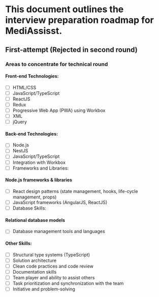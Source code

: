 # This document outlines the interview preparation roadmap for MediAssisst.

## First-attempt (Rejected in second round)

### Areas to concentrate for technical round

#### Front-end Technologies:

- [ ] HTML/CSS
- [ ] JavaScript/TypeScript
- [ ] ReactJS
- [ ] Redux
- [ ] Progressive Web App (PWA) using Workbox
- [ ] XML
- [ ] jQuery

#### Back-end Technologies:

- [ ] Node.js
- [ ] NestJS
- [ ] JavaScript/TypeScript
- [ ] Integration with Workbox
- [ ] Frameworks and Libraries:

#### Node.js frameworks & libraries

- [ ] React design patterns (state management, hooks, life-cycle management, props)
- [ ] JavaScript frameworks (AngularJS, ReactJS)
- [ ] Database Skills:

#### Relational database models

- [ ] Database management tools and languages

#### Other Skills:

- [ ] Structural type systems (TypeScript)
- [ ] Solution architecture
- [ ] Clean code practices and code review
- [ ] Documentation skills
- [ ] Team player and ability to assist others
- [ ] Task prioritization and synchronization with the team
- [ ] Initiative and problem-solving